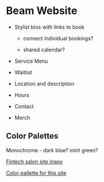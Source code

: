 # Beam Website

- Stylist bios with links to book
  
  - connect individual bookings?
  
  - shared calendar?

- Service Menu

- Waitlist

- Location and description

- Hours

- Contact

- Merch

## Color Palettes

Monochrome - dark blue? mint green?

[Fintech salon site inspo](https://thefintechsalon.com/)

[Color pallette for this site](https://coolors.co/d5f9b2-35520b-506e2c-cff3ac-c3f493)
